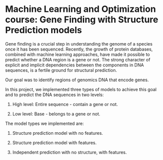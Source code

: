 # Machine Learning and Optimization course: Gene Finding with Structure Prediction models

Gene finding is a crucial step in understanding the genome of a species once it has been sequenced. Recently, the growth of protein databases, combined with machine learning approaches, have made it possible to predict whether a DNA region is a gene or not. The strong character of explicit and implicit dependencies between the components in DNA sequences, is a fertile ground for structural prediction.

Our goal was to identify regions of genomics DNA that encode genes.

In this project, we implemented three types of models to achieve this goal and to predict the DNA sequences in two levels:

1. High level: Entire sequence - contain a gene or not.

2. Low level: Base - belongs to a gene or not.

The model types we implemented are:

1. Structure prediction model with no features.

2. Structure prediction model with features.

3. Independent prediction with no structure, with features.
                 
